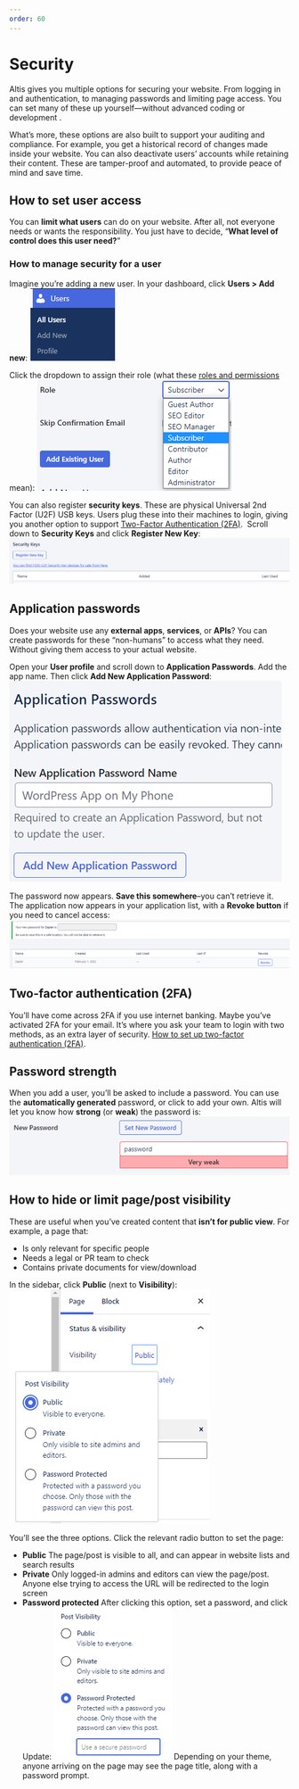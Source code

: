 ```yaml
---
order: 60
---
```


# Security

Altis gives you multiple options for securing your website. From logging in and authentication, to managing passwords and limiting page access. You can set many of these up yourself—without advanced coding or development . 

What’s more, these options are also built to support your auditing and compliance. For example, you get a historical record of changes made inside your website. You can also deactivate users’ accounts while retaining their content. These are tamper-proof and automated, to provide peace of mind and save time.

## How to set user access

You can **limit what users** can do on your website. After all, not everyone needs or wants the responsibility. You just have to decide, “**What level of control does this user need?**” 

### How to manage security for a user

Imagine you’re adding a new user. In your dashboard, click **Users > Add new**:
![](../assets/security-image4.png)

Click the dropdown to assign their role (what these [roles and permissions](../collaboration-and-users/roles-and-permissions.md) mean):
![](../assets/security-image7.png)

You can also register **security keys**. These are physical Universal 2nd Factor (U2F)
USB keys. Users plug these into their machines to login, giving you another option to support [Two-Factor Authentication (2FA)](two-factor-authentication.md). 
Scroll down to **Security Keys** and click **Register New Key**:
![](../assets/security-image8.png)

## Application passwords

Does your website use any **external apps**, **services**, or **APIs**? You can create passwords for these “non-humans” to access what they need. Without giving them access to your actual website. 

Open your **User profile** and scroll down to **Application Passwords**. Add the app name. Then click **Add New Application Password**:
![](../assets/security-image5.png)

The password now appears. **Save this somewhere**–you can’t retrieve it. The application now appears in your application list, with a **Revoke button** if you need to cancel access:
![](../assets/security-image1.png)

## Two-factor authentication (2FA)

You’ll have come across 2FA if you use internet banking. Maybe you’ve activated 2FA for your email. It’s where you ask your team to login with two methods, as an extra layer of security. [How to set up two-factor authentication (2FA)](two-factor-authentication.md).

## Password strength

When you add a user, you’ll be asked to include a password. You can use the **automatically generated** password, or click to add your own. Altis will let you know how **strong** (or **weak**) the password is:
![](../assets/security-image6.png)

## How to hide or limit page/post visibility

These are useful when you’ve created content that **isn’t for public view**. For example, a page that:

- Is only relevant for specific people
- Needs a legal or PR team to check
- Contains private documents for view/download

In the sidebar, click **Public** (next to **Visibility**):
![](../assets/security-image3.png)

You’ll see the three options. Click the relevant radio button to set the page:

- **Public**
    The page/post is visible to all, and can appear in website lists and search results
- **Private**
    Only logged-in admins and editors can view the page/post. Anyone else trying to access the URL will be redirected to the login screen
- **Password protected**
    After clicking this option, set a password, and click Update:
![](../assets/security-image2.png)
	Depending on your theme, anyone arriving on the page may see the page title, along with a password prompt.

